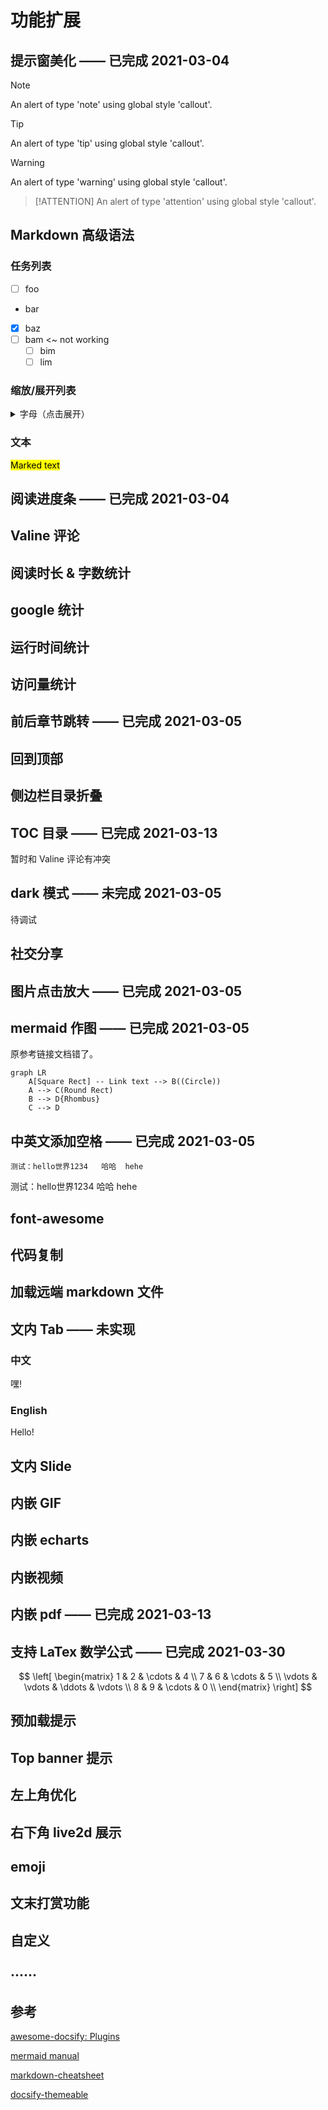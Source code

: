 # 功能扩展

## 提示窗美化 —— 已完成 2021-03-04

> [!NOTE]
> An alert of type 'note' using global style 'callout'.

> [!TIP]
> An alert of type 'tip' using global style 'callout'.

> [!WARNING]
> An alert of type 'warning' using global style 'callout'.

> [!ATTENTION]
> An alert of type 'attention' using global style 'callout'.

## Markdown 高级语法

### 任务列表
- [ ] foo
- bar
- [x] baz
- [ ] bam <~ not working
  - [ ] bim
  - [ ] lim

### 缩放/展开列表
<details>
<summary>字母（点击展开）</summary>

- Abc
- Abc

</details>

### 文本

<mark>Marked text</mark>


## 阅读进度条 —— 已完成 2021-03-04

## Valine 评论

## 阅读时长 & 字数统计

## google 统计

## 运行时间统计

## 访问量统计

## 前后章节跳转 —— 已完成 2021-03-05

## 回到顶部

## 侧边栏目录折叠

## TOC 目录 —— 已完成 2021-03-13

暂时和 Valine 评论有冲突

## dark 模式 —— 未完成 2021-03-05
待调试

## 社交分享

## 图片点击放大 —— 已完成 2021-03-05

## mermaid 作图 —— 已完成 2021-03-05

原参考链接文档错了。
```mermaid
graph LR
    A[Square Rect] -- Link text --> B((Circle))
    A --> C(Round Rect)
    B --> D{Rhombus}
    C --> D
```

## 中英文添加空格 —— 已完成 2021-03-05
`测试：hello世界1234   哈哈  hehe`

测试：hello世界1234   哈哈  hehe

## font-awesome

## 代码复制

## 加载远端 markdown 文件

## 文内 Tab —— 未实现

<!-- tabs:start -->

### **中文**

嘿!

### **English**

Hello!

<!-- tabs:end -->

## 文内 Slide

## 内嵌 GIF

## 内嵌 echarts

## 内嵌视频

## 内嵌 pdf  —— 已完成 2021-03-13


## 支持 LaTex 数学公式 —— 已完成 2021-03-30

$$
\left[
\begin{matrix}
 1      & 2      & \cdots & 4      \\
 7      & 6      & \cdots & 5      \\
 \vdots & \vdots & \ddots & \vdots \\
 8      & 9      & \cdots & 0      \\
\end{matrix}
\right]
$$

## 预加载提示

## Top banner 提示

## 左上角优化

## 右下角 live2d 展示

## emoji

## 文末打赏功能

## 自定义

## ······


## 参考

[awesome-docsify: Plugins](https://github.com/docsifyjs/awesome-docsify#plugins)

[mermaid manual](https://mermaid-js.github.io/mermaid/#/)

[markdown-cheatsheet](https://github.com/tchapi/markdown-cheatsheet)

[docsify-themeable](https://jhildenbiddle.github.io/docsify-themeable/#/)